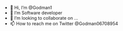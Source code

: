 - 👋 Hi, I’m @Godman1
- 👀 I’m Software developer
- 💞️ I’m looking to collaborate on ...
- 📫 How to reach me on Twitter @Godman06708954

<!---
Godman1/Godman1 is a ✨ special ✨ repository because its `README.md` (this file) appears on your GitHub profile.
You can click the Preview link to take a look at your changes.
--->
